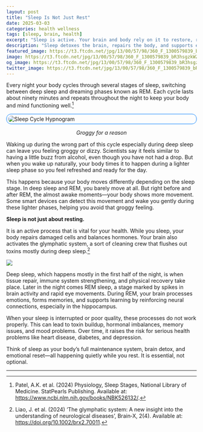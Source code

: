 ```yaml
---
layout: post
title: "Sleep Is Not Just Rest"
date: 2025-03-03
categories: health wellness
tags: [sleep, brain, health]
excerpt: "Sleep is active. Your brain and body rely on it to restore, reset, and heal."
description: "Sleep detoxes the brain, repairs the body, and supports emotional balance. It’s essential for health."
featured_image: https://t3.ftcdn.net/jpg/13/00/57/98/360_F_1300579839_bR3hsgzkWZPuN5ar57P3In6qY8iZUzku.jpg
image: https://t3.ftcdn.net/jpg/13/00/57/98/360_F_1300579839_bR3hsgzkWZPuN5ar57P3In6qY8iZUzku.jpg
og_image: https://t3.ftcdn.net/jpg/13/00/57/98/360_F_1300579839_bR3hsgzkWZPuN5ar57P3In6qY8iZUzku.jpg
twitter_image: https://t3.ftcdn.net/jpg/13/00/57/98/360_F_1300579839_bR3hsgzkWZPuN5ar57P3In6qY8iZUzku.jpg
---
```

<style>
img {
  max-width: 100%;
  height: auto;
  display: block;
  margin: 0 auto;
}
</style>

Every night your body cycles through several stages of sleep, switching between deep sleep and dreaming phases known as REM. Each cycle lasts about ninety minutes and repeats throughout the night to keep your body and mind functioning well.[^1]


<img src="https://axbo.zendesk.com/hc/de/article_attachments/203058769/aXbo_Hypnogramm_EN_big_picture_Zendesk_sized.png"
     alt="Sleep Cycle Hypnogram"
     style="border: 1px solid #007BFF; border-radius: 12px; padding: 4px; max-width: 100%;">
<p style="text-align:center;"><em>Groggy for a reason</em></p>

Waking up during the wrong part of this cycle especially during deep sleep can leave you feeling groggy or dizzy. Scientists say it feels similar to having a little buzz from alcohol, even though you have not had a drop. But when you wake up naturally, your body times it to happen during a lighter sleep phase so you feel refreshed and ready for the day.

This happens because your body moves differently depending on the sleep stage. In deep sleep and REM, you barely move at all. But right before and after REM, the almost awake moments—your body shows more movement. Some smart devices can detect this movement and wake you gently during these lighter phases, helping you avoid that groggy feeling.

**Sleep is not just about resting.** 

It is an active process that is vital for your health. While you sleep, your body repairs damaged cells and balances hormones. Your brain also activates the glymphatic system, a sort of cleaning crew that flushes out toxins mostly during deep sleep.[^2]


![](https://onlinelibrary.wiley.com/cms/asset/b1cff2fb-ff5a-464f-9e89-6e974f53c992/brx270011-toc-0001-m.jpg?trick=1750029566391)

Deep sleep, which happens mostly in the first half of the night, is when tissue repair, immune system strengthening, and physical recovery take place. Later in the night comes REM sleep, a stage marked by spikes in brain activity and rapid eye movements. During REM, your brain processes emotions, forms memories, and supports learning by reinforcing neural connections, especially in the hippocampus.

When your sleep is interrupted or poor quality, these processes do not work properly. This can lead to toxin buildup, hormonal imbalances, memory issues, and mood problems. Over time, it raises the risk for serious health problems like heart disease, diabetes, and depression.

Think of sleep as your body’s full maintenance system, brain detox, and emotional reset—all happening quietly while you rest. It is essential, not optional.

---
[^1]:Patel, A.K. et al. (2024) Physiology, Sleep Stages, National Library of Medicine. StatPearls Publishing. Available at: https://www.ncbi.nlm.nih.gov/books/NBK526132/.
[^2]:Liao, J. et al. (2024) ‘The glymphatic system: A new insight into the understanding of neurological diseases’, Brain‐X, 2(4). Available at: https://doi.org/10.1002/brx2.70011.

